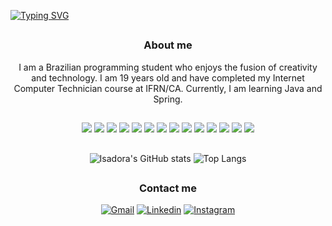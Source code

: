 [![Typing SVG](https://readme-typing-svg.demolab.com?font=Fira+Code&size=35&pause=1000&color=1149F7&center=true&vCenter=true&random=false&width=1000&lines=Welcome!+%F0%9F%91%8B%F0%9F%8F%BD)](https://git.io/typing-svg)

## 

<div align="center">
<h3>About me</h3>
<p>I am a Brazilian programming student who enjoys the fusion of creativity and technology. I am 19 years old and have completed my Internet Computer Technician course at IFRN/CA. Currently, I am learning Java and Spring.</p>
</div>

## 

<div align="center">

<img  src="https://img.shields.io/badge/GIT-E44C30?style=for-the-badge&logo=git&logoColor=white"></img>
<img src="https://img.shields.io/badge/Java-ED8B00?style=for-the-badge&logo=openjdk&logoColor=white"></img>
<img src="https://img.shields.io/badge/C%23-239120?style=for-the-badge&logo=c-sharp&logoColor=white"></img>
<img src="https://img.shields.io/badge/PHP-777BB4?style=for-the-badge&logo=php&logoColor=white"></img>
<img src="https://img.shields.io/badge/JavaScript-F7DF1E?style=for-the-badge&logo=javascript&logoColor=black"></img>
<img src="https://img.shields.io/badge/Laravel-FF2D20?style=for-the-badge&logo=laravel&logoColor=white"></img>
<img src="https://img.shields.io/badge/Node.js-43853D?style=for-the-badge&logo=node.js&logoColor=white"></img>
<img src="https://img.shields.io/badge/Express.js-404D59?style=for-the-badge"></img>
<img src="https://img.shields.io/badge/Unity-100000?style=for-the-badge&logo=unity&logoColor=white"></img>
<img src="https://img.shields.io/badge/Bootstrap-563D7C?style=for-the-badge&logo=bootstrap&logoColor=white"></img>
<img src="https://img.shields.io/badge/React-20232A?style=for-the-badge&logo=react&logoColor=61DAFB"></img>
<img src="https://img.shields.io/badge/MySQL-00000F?style=for-the-badge&logo=mysql&logoColor=white"></img>
<img src="https://img.shields.io/badge/SQLite-07405E?style=for-the-badge&logo=sqlite&logoColor=white"></img>
<img src="https://img.shields.io/badge/MongoDB-4EA94B?style=for-the-badge&logo=mongodb&logoColor=white"></img>
</div>

## 

<div align="center">

![Isadora's GitHub stats](https://github-readme-stats.vercel.app/api?username=isadoralucena&show_icons=true&theme=tokyonight)
![Top Langs](https://github-readme-stats.vercel.app/api/top-langs/?username=isadoralucena&layout=compact&theme=tokyonight)
</div>

## 

<div align="center">
<h3>Contact me</h3>

[![Gmail](https://img.shields.io/badge/Gmail-D14836?style=for-the-badge&logo=gmail&logoColor=white)](mailto:isadorabeatriz595@gmail.com)
[![Linkedin](https://img.shields.io/badge/LinkedIn-0077B5?style=for-the-badge&logo=linkedin&logoColor=white)](https://www.linkedin.com/in/isadora-lucena-65a91422b/)
[![Instagram](https://img.shields.io/badge/Instagram-E4405F?style=for-the-badge&logo=instagram&logoColor=white)](https://www.instagram.com/isadoralcn/)

</div>
